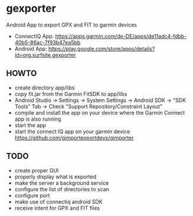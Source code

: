 # gexporter
Android App to export GPX and FIT to garmin devices

* ConnectIQ App: https://apps.garmin.com/de-DE/apps/de11adc4-fdbb-40b5-86ac-7f93b47ea5bb
* Android App: https://play.google.com/store/apps/details?id=org.surfsite.gexporter

## HOWTO
* create directory app/libs
* copy fit.jar from the Garmin FitSDK to app/libs
* Android Studio -> Settings -> System Settings -> Android SDK -> "SDK Tools" Tab -> Check "Support Repository/Constraint Layout"
* compile and install the app on your device where the Garmin Connect app is also running
* start the app
* start the connect IQ app on your garmin device https://github.com/gimportexportdevs/gimporter

## TODO
* create proper GUI
* properly display what is exported
* make the server a background service
* configure the list of directories to scan
* configure port
* make use of connectiq android SDK
* receive intent for GPX and FIT files
